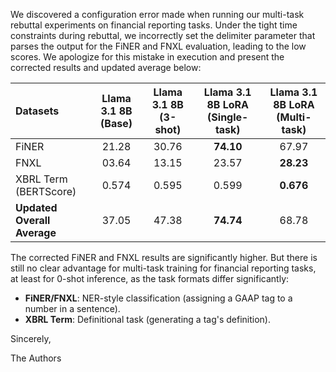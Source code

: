 We discovered a configuration error made when running our multi-task
rebuttal experiments on financial reporting tasks. Under the tight time constraints during rebuttal, we incorrectly set the delimiter parameter that
parses the output for the FiNER and FNXL evaluation, leading to the low scores. We apologize for this mistake in
execution and present the corrected results and updated average below:

| **Datasets** | Llama 3.1 8B (Base) | **Llama 3.1 8B (3-shot)** | Llama 3.1 8B LoRA (Single-task) | **Llama 3.1 8B LoRA (Multi-task)** |
|:----------------------------|:-------------------:|:-------------------------:|:-------------------------------:|:----------------------------------:|
| FiNER  |  21.28  |  30.76  |**74.10**|67.97 |
| FNXL|  03.64  |  13.15  |  23.57  | **28.23**  |
| XBRL Term (BERTScore) |  0.574  |  0.595  |  0.599  | **0.676**  |
| **Updated Overall Average** |  37.05  |  47.38  |**74.74**|68.78 |

The corrected FiNER and FNXL results are significantly higher. But there is still no clear advantage for multi-task training for financial reporting tasks, at least for 0-shot inference, as the task formats differ significantly:

* **FiNER/FNXL**: NER-style classification (assigning a GAAP tag to a number in a sentence).
* **XBRL Term**: Definitional task (generating a tag's definition).

Sincerely,

The Authors
